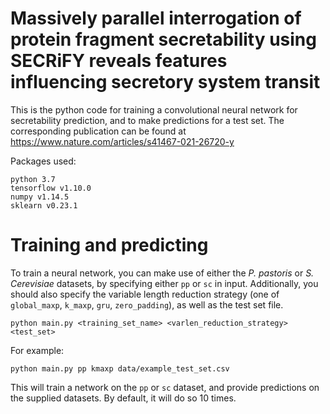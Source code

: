 # Massively parallel interrogation of protein fragment secretability using SECRiFY reveals features influencing secretory system transit

This is the python code for training a convolutional neural network for secretability prediction, and to make predictions for a test set. The corresponding publication can be found at
https://www.nature.com/articles/s41467-021-26720-y

Packages used:
```
python 3.7
tensorflow v1.10.0
numpy v1.14.5
sklearn v0.23.1
```

# Training and predicting #

To train a neural network, you can make use of either the *P. pastoris* or *S. Cerevisiae* datasets, by specifying either `pp` or `sc` in input. Additionally, you should also specify the variable length reduction strategy (one of `global_maxp`, `k_maxp`, `gru`, `zero_padding`), as well as the test set file.

```
python main.py <training_set_name> <varlen_reduction_strategy> <test_set>
```
For example:
```
python main.py pp kmaxp data/example_test_set.csv
```

This will train a network on the `pp` or `sc` dataset, and provide predictions on the supplied datasets. By default, it will do so 10 times.